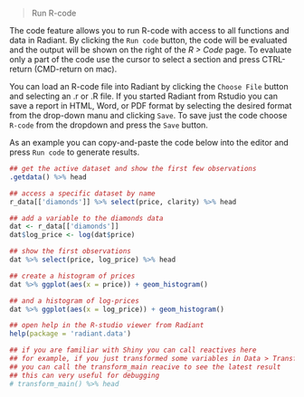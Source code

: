 > Run R-code

The code feature allows you to run R-code with access to all functions and data in Radiant. By clicking the `Run code` button, the code will be evaluated and the output will be shown on the right of the _R > Code_ page. To evaluate only a part of the code use the cursor to select a section and press CTRL-return (CMD-return on mac).

You can load an R-code file into Radiant by clicking the `Choose File` button and selecting an .r or .R file. If you started Radiant from Rstudio you can save a report in HTML, Word, or PDF format by selecting the desired format from the drop-down manu and clicking `Save`. To save just the code choose `R-code` from the dropdown and press the `Save` button.

As an example you can copy-and-paste the code below into the editor and press `Run code` to generate results.

```r
## get the active dataset and show the first few observations
.getdata() %>% head

## access a specific dataset by name
r_data[['diamonds']] %>% select(price, clarity) %>% head

## add a variable to the diamonds data
dat <- r_data[['diamonds']]
dat$log_price <- log(dat$price)

## show the first observations
dat %>% select(price, log_price) %>% head

## create a histogram of prices
dat %>% ggplot(aes(x = price)) + geom_histogram()

## and a histogram of log-prices
dat %>% ggplot(aes(x = log_price)) + geom_histogram()

## open help in the R-studio viewer from Radiant
help(package = 'radiant.data')

## if you are familiar with Shiny you can call reactives here
## for example, if you just transformed some variables in Data > Transform
## you can call the transform_main reacive to see the latest result
## this can very useful for debugging
# transform_main() %>% head
```
